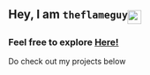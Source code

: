 ## Hey, I am `theflameguy`<sub><sub><img src="https://i.gifer.com/5Mz4.gif" width="25"/><sub><sub> 

<!-- <sup><img src="https://i.gifer.com/Dti.gif" width="28"/><sup> -->

### Feel free to explore [Here!](https://theflameguy.github.io/)




<!--**theflameguy/theflameguy** is a ✨ _special_ ✨ repository because its `README.md` (this file) appears on your GitHub profile.-->

Do check out my projects below

